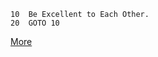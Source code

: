 ```
10  Be Excellent to Each Other.
20  GOTO 10
```

[More](https://lunduke.com/pages/codeofconduct/)
